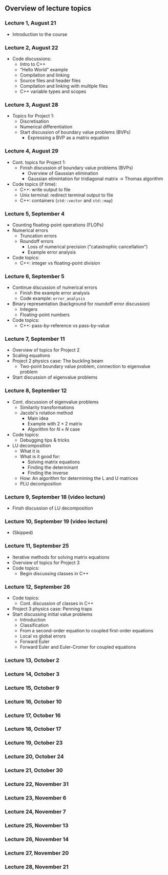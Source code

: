 ## Overview of lecture topics


### Lecture 1, August 21

- Introduction to the course 


### Lecture 2, August 22

- Code discussions:
  - Intro to C++
  - "Hello World" example
  - Compilation and linking
  - Source files and header files
  - Compilation and linking with multiple files
  - C++ variable types and scopes


### Lecture 3, August 28

- Topics for Project 1:
  - Discretisation
  - Numerical differentiation
  - Start discussion of boundary value problems (BVPs)
    - Expressing a BVP as a matrix equation


### Lecture 4, August 29

- Cont. topics for Project 1:
  - Finish discussion of boundary value problems (BVPs)
    - Overview of Gaussian elimination
    - Gaussian elimintation for tridiagonal matrix → Thomas algorithm
- Code topics (if time):
  - C++: write output to file
  - Unix terminal: redirect terminal output to file
  - C++: containers (`std::vector` and `std::map`)


### Lecture 5, September 4

- Counting floating-point operations (FLOPs)
- Numerical errors
  - Truncation errors
  - Roundoff errors
    - Loss of numerical precision ("catastrophic cancellation")
    - Example error analysis
- Code topics:
  - C++: integer vs floating-point division


### Lecture 6, September 5

- Continue discussion of numerical errors
  - Finish the example error analysis
  - Code example: `error_analysis`
- Binary representation (background for roundoff error discussion)
  - Integers
  - Floating-point numbers
- Code topics:
  - C++: pass-by-reference vs pass-by-value


### Lecture 7, September 11

- Overview of topics for Project 2
- Scaling equations
- Project 2 physics case: The buckling beam
  - Two-point boundary value problem, connection to eigenvalue problem
- Start discussion of eigenvalue problems


### Lecture 8, September 12

- Cont. discussion of eigenvalue problems
  - Similarity transformations
  - Jacobi's rotation method
    - Main idea
    - Example with $2 \times 2$ matrix
    - Algorithm for $N \times N$ case
- Code topics:
  - Debugging tips & tricks
- LU decomposition
  - What it is
  - What is it good for:
    - Solving matrix equations  
    - Finding the determinant
    - Finding the inverse
  - How: An algorithm for determining the L and U matrices
  - PLU decomposition


### Lecture 9, September 18 (video lecture)

- Finsh discussion of LU decomposition


### Lecture 10, September 19 (video lecture)

- (Skipped)


### Lecture 11, September 25

- Iterative methods for solving matrix equations
- Overview of topics for Project 3
- Code topics:
  - Begin discussing classes in C++


### Lecture 12, September 26
- Code topics:
  - Cont. discussion of classes in C++
- Project 3 physics case: Penning traps
- Start discussing initial value problems
  - Introduction
  - Classification
  - From a second-order equation to coupled first-order equations
  - Local vs global errors
  - Forward Euler
  - Forward Euler and Euler-Cromer for coupled equations


### Lecture 13, October 2



### Lecture 14, October 3



### Lecture 15, October 9



### Lecture 16, October 10



### Lecture 17, October 16



### Lecture 18, October 17



### Lecture 19, October 23



### Lecture 20, October 24



### Lecture 21, October 30



### Lecture 22, November 31



### Lecture 23, November 6



### Lecture 24, November 7



### Lecture 25, November 13



### Lecture 26, November 14



### Lecture 27, November 20



### Lecture 28, November 21



